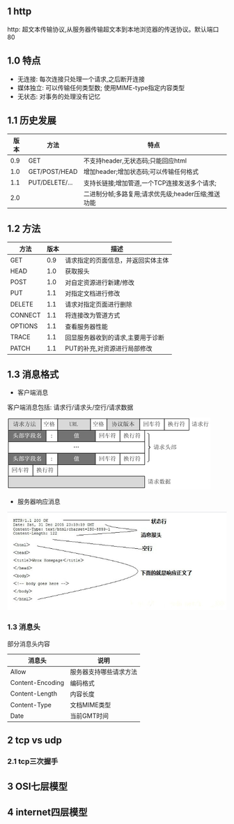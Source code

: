 ## 1 http

http: 超文本传输协议,从服务器传输超文本到本地浏览器的传送协议。默认端口 80

## 1.0 特点

* 无连接: 每次连接只处理一个请求,之后断开连接
* 媒体独立: 可以传输任何类型数; 使用MIME-type指定内容类型
* 无状态: 对事务的处理没有记忆

## 1.1 历史发展

| 版本 | 方法           | 特点                                               |
| ---- | -------------- | -------------------------------------------------- |
| 0.9  | GET            | 不支持header,无状态码;只能回应html                 |
| 1.0  | GET/POST/HEAD  | 增加header;增加状态码;可以传输任何格式             |
| 1.1  | PUT/DELETE/... | 支持长链接;增加管道,一个TCP连接发送多个请求;       |
| 2.0  |                | 二进制分帧;多路复用;请求优先级;header压缩;推送功能 |



## 1.2 方法

| 方法    | 版本 | 描述                               |
| ------- | ---- | ---------------------------------- |
| GET     | 0.9  | 请求指定的页面信息，并返回实体主体 |
| HEAD    | 1.0  | 获取报头                           |
| POST    | 1.0  | 对自定资源进行新建/修改            |
| PUT     | 1.1  | 对指定文档进行修改                 |
| DELETE  | 1.1  | 请求对指定页面进行删除             |
| CONNECT | 1.1  | 将连接改为管道方式                 |
| OPTIONS | 1.1  | 查看服务器性能                     |
| TRACE   | 1.1  | 回显服务器收到的请求,主要用于诊断  |
| PATCH   | 1.1  | PUT的补充,对资源进行局部修改       |



## 1.3 消息格式

* 客户端消息

客户端消息包括: 请求行/请求头/空行/请求数据

<img src="clientMsg.png" alt="binder" />



* 服务器响应消息

<img src="serverMsg.jpeg" alt="binder" />

### 1.3 消息头

部分消息头内容

| 消息头           | 说明                   |
| ---------------- | ---------------------- |
| Allow            | 服务器支持哪些请求方法 |
| Content-Encoding | 编码格式               |
| Content-Length   | 内容长度               |
| Content-Type     | 文档MIME类型           |
| Date             | 当前GMT时间            |





## 2 tcp vs udp

### 2.1 tcp三次握手

### 

## 3 OSI七层模型



## 4 internet四层模型



